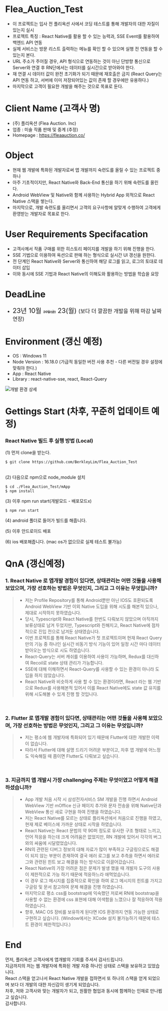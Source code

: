 # Flea_Auction_Test
 - 이 프로젝트는 입사 전 플리옥션 사에서 코딩 테스트를 통해 개발자의 대한 자질이 있는지 실시
 - 프로젝트 특징 : React Native를 활용 할 수 있는 능력과, SSE Event를 활용하여 백엔드 API 연동
 - 실제 서비스는 방문 리스트 출력하는 메뉴를 확인 할 수 있으며 실행 전 연동을 할 수 있는지 본다.
 - URL 주소가 주어질 경우, API 형식으로 연동하는 것이 아닌 단방향 통신으로 Server와 연결 후 RN단에서는 데이터를 실시간으로 받아와야 한다.
 - 재 연결 시 데이터 값이 완전 초기화가 되기 때문에 재호출은 금지 (React Query는 API 연동 하고, 서버에 이미 저장되어있는 값이 존재 할 경우에만 유용하다.)
 - 마지막으로 고객이 필요한 개발을 해주는 것으로 목표로 둔다.

# Client Name (고객사 명)
- (주) 플리옥션 (Flea Auction. Inc)
- 업종 : 미술 작품 판매 및 중계 (추정)
- Homepage : https://fleaauction.co/

# Object
- 현재 웹 개발에 특화된 개발자로써 앱 개발까지 숙련도를 올릴 수 있는 프로젝트 중 하나
- 아주 기초적이지만, React Native와 Back-End 통신을 하기 위해 숙련도를 올린다.
- Android WebView 및 Native와 함께 사용하는 Hybrid App 외적으로 React Native 스택을 쌓는다.
- 마지막으로, 개발 숙련도를 올리면서 고객의 요구사항에 알맞게 수행하여 고객에게 환영받는 개발자로 목표로 한다.

# User Requirements Specifacation
- 고객사께서 작품 구매를 위한 히스토리 페이지를 개발을 하기 위해 진행을 한다.
- SSE 기법으로 이용하여 옥션으로 판매 하는 형식으로 실시간 UI 갱신을 원한다.
- 전 단계인 React Native와 Server와 통신하여 해당 로그를 읽고, 로그의 토대로 데이터 삽입
- 이와 동시에 SSE 기법과 React Native의 이해도와 활용하는 방법을 학습을 요망

# DeadLine
- <div style="font-size:1.5em;">
    23년 10월 <s style="font-color:gray; font-size:50%">20일(금)</s> 23(월)
    <span style="font-color:red; font-size:80%">(보다 더 깔끔한 개발을 위해 마감 날짜 연장)</span>
  </div>

# Environment (갱신 예정)
- OS : Windows 11
- Node Version : 16.18.0 (가급적 동일한 버전 사용 추천 - 다른 버전일 경우 설정에 맞춰야 한다.)
- App : React Native
- Library : react-native-sse, react, React-Query

<img src="./storage/readme/environment.jpg" alt="개발 환경 상세" />

# Gettings Start (차후, 꾸준히 업데이트 예정) 
<h3>React Native 빌드 후 실행 방법 (Local)</h3>
(1) 먼저 clone을 받는다.

```
$ git clone https://github.com/BerkleyLim/Flea_Auction_Test
```
<br/>
(2) 다음으로 npm으로 node_module 설치

```
$ cd ./Flea_Auction_Test/mApp
$ npm install
```

(3) 이후 npm run start(개발모드 - 배포모드x)

```
$ npm run start
```

(4) android 폴더로 들어가 빌드를 해줍니다.

(5) 이후 안드로이드 배포

(6) ios 배포해줍니다. (mac os가 없으므로 실제 테스트 불가능)

# QnA (갱신예정)
<h3>1. React Native 로 앱개발 경험이 있다면, 상태관리는 어떤 것들을 사용해 보았으며, 가장 선호하는 방법은 무엇인지, 그리고 그 이유는 무엇입니까?</h3>

> - 저는 Profile Repository를 통해 Android뿐만 아닌 IOS도 호환되도록 Android WebView 기반 이외 Native 도입을 위해 시도를 해본적 있으나, 제대로 시작하지 못하였습니다.
> - 당시, Typescript와 React Native를 한번도 다뤄보지 않았으며 아직까지 보류상태로 남겨 두었지만, Typescript와 친해지고, React Native에 점차적으로 진입 전으로 남겨둔 상태였습니다.
> - 이번 프로젝트를 통해 React Native가 첫 프로젝트이며 현재 React Query만의 기능 중 하나인 실시간 비동기 방식 기능이 있어 일정 시간 마다 데이터 받아오는 방식으로 시도 하였습니다.
> - React-Query는 서버 캐쉬를 이용하여 사용이 가능하며, Redux를 대신하여 Recoil로 state 상태 관리가 가능합니다. 
> - SSE에 대해 이해하면서 React-Query를 사용할 수 있는 환경이 아니라 도입을 하지 않았습니다.
> - React Native와 비슷하게 사용 할 수 있는 환경이라면, React 라는 웹 기반으로 Redux를 사용해본적 있어서 이를 React Native에도 state 값 유지를 위해 시도해볼 수 있게 진행 할 것입니다.
<br/>
<h3>2. Flutter 로 앱개발 경험이 있다면, 상태관리는 어떤 것들을 사용해 보았으며, 가장 선호하는 방법은 무엇인지, 그리고 그 이유는 무엇입니까?</h3>

> - 저는 평소에 웹 개발자에 특화되어 있기 때문에 Flutter에 대한 개발한 이력이 없습니다.
> - 따라서 Flutter에 대해 설명 드리기 어려운 부분이고, 차후 앱 개발에 어느정도 익숙해질 때 쯤이면 Flutter도 다뤄보고 싶습니다.
<br/>

<h3>3. 지금까지 앱 개발시 가장 challenging 주제는 무엇이였고 어떻게 해결하셨습니까?</h3>

> - App 개발 처음 시작 시 삼성전자서비스 SM 개발을 진행 하면서 Android WebView 기반 mOffice 신규 페이지 추가와 문자 전송을 위해 Native단과 WebView 통신 새로 구현을 하여 진행을 하였습니다.
> - 저는 React Native를 모르는 상태로 플리옥션에서 처음으로 진행을 하였고, 현재 제로 베이스에 가까운 상태로 시작을 하였습니다.
> - React Native는 React 문법의 약 90퍼 정도로 유사한 구조 형태로 느끼고, 언어 적응을 하는데 크게 어려움은 없었지만, RN 개발에 있어서 각각의 버그와의 싸움에 시달렸었습니다.
> - RN의 관련된 디버그 정보의 대해 자료가 많이 부족하고 구글링으로도 해결이 되지 않는 부분이 존재하여 결국 에러 로그를 보고 추측을 하면서 에러로그와 관련된 힌트 보고 해결을 하는 방식으로 이끌어갔습니다.
> - React Native의 가장 어려운 점은 문제가 발생 했을 때 개발자 도구의 사용이 제한적으로 가능 하기 때문에 적응하느라 애먹었습니다.
> - 이 경우 로그 메시지를 집중적으로 확인을 하여 로그 메시지의 힌트를 가지고 구글링 및 문서 참고하여 문제 해결을 진행 하였습니다.
> - 마지막으로 평소 css를 bootstrap에 익숙했던 저로써 RN에 bootstrap을 사용할 수 없는 환경에 css 표현에 대해 어색함을 느꼈으나 잘 적응하여 적용하였습니다.
> - 향후, MAC OS 장비를 보유하게 된다면 IOS 환경까지 연동 가능한 상태로 구현하고 싶습니다. (Window에서는 XCode 설치 불가능하기 때문에 테스트 환경이 제한적입니다.)

# End
먼저, 플리옥션 고객사에게 앱개발의 기회를 주셔서 감사드립니다. <br/>
지금까지의 저는 웹 개발자에 특화된 개발 자중 하나인 상태로 스택을 보유하고 있었습니다. <br/>
React 스택을 얻고나서 React Native 개발을 접하면서 또 하나의 스택을 얻게 되었으며 보다 더 개발의 대한 자신감이 생기게 되었습니다. <br/>
차후, 저와 고객사와 맞는 개발자가 되고, 원활한 협업과 동시에 함께하는 인재로 만나뵙고 싶습니다. <br/>
감사합니다. <br/>
